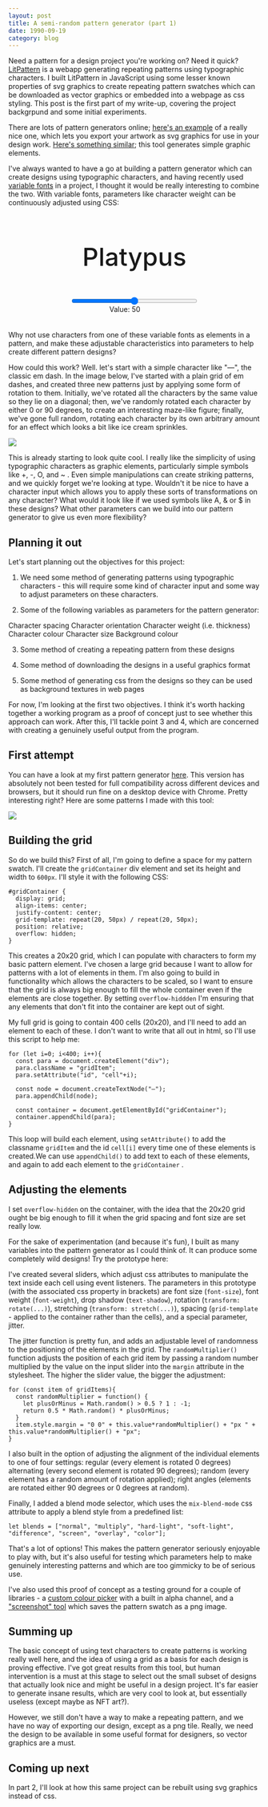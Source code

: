```yaml
---
layout: post
title: A semi-random pattern generator (part 1)
date: 1990-09-19
category: blog
---
```


Need a pattern for a design project you're working on? Need it quick? [LitPattern](/litpattern.litpattern) is a webapp generating repeating patterns using typographic characters. I built LitPattern in JavaScript using some lesser known properties of svg graphics to create repeating pattern swatches which can be downloaded as vector graphics or embedded into a webpage as css styling. This post is the first part of my write-up, covering the project backgrpund and some initial experiments.



There are lots of pattern generators online; [here's an example](https://doodad.dev/pattern-generator/) of a really nice one, which lets you export your artwork as svg graphics for use in your design work. [Here's something similar](https://haikei.app); this tool generates simple graphic elements.

I've always wanted to have a go at building a pattern generator which can create designs using typographic characters, and having recently used [variable fonts](https://web.dev/variable-fonts/) in a project, I thought it would be really interesting to combine the two. With variable fonts, parameters like character weight can be continuously adjusted using CSS:

<html>
  <style>
  @import url('https://fonts.googleapis.com/css2?family=Raleway:wght@100..900&display=swap');

    #container {
      font-family: 'Raleway';
      outline: 1px solid black;
    }

    #text1 {
      text-align: center;
      font-size: 50px;
      font-weight: 500;
      padding: 20px 0 0 0;
    }

    #weight1 {
      display: block;
      margin: auto;
      width: 50%;
    }

    #amount {
      display: block;
      margin: auto;
      width: 100px;
      padding: 0 0 20px 0;
    }

  </style>
<body>

  <div id="container">
    <p id="text1">Platypus</p>
    <input id="weight1" type="range" min="100" max="900" value="500" class="slider"  oninput="changeWeight1()">
    <p id="amount">Value: <span id="weightValue1">50</span></p>
  </div>

 </body>

 <script type="text/javascript">

   function changeWeight1 () {
     weightValue1.innerHTML = weight1.value;
     text1.style.fontWeight = weight1.value;
   };
 </script>

</html>

 Why not use characters from one of these variable fonts as elements in a pattern, and make these adjustable characteristics into parameters to help create different pattern designs?

How could this work? Well. let's start with a simple character like "—", the classic em dash. In the image below, I've started with a plain grid of em dashes, and created three new patterns just by applying some form of rotation to them. Initially, we've rotated all the characters by the same value so they lie on a diagonal; then, we've randomly rotated each character by either 0 or 90 degrees, to create an interesting maze-like figure; finally, we've gone full random, rotating each character by its own arbitrary amount for an effect which looks a bit like ice cream sprinkles.

<img class="blog-img" src="/blog/assets/dashpatterns.png">

This is already starting to look quite cool. I really like the simplicity of using typographic characters as graphic elements, particularly simple symbols like +, -, O, and ~ . Even simple manipulations can create striking patterns, and we quickly forget we're looking at type. Wouldn't it be nice to have a character input which allows you to apply these sorts of transformations on any character? What would it look like if we used symbols like A, & or $ in these designs? What other parameters can we build into our pattern generator to give us even more flexibility?

<h2>Planning it out</h2>

Let's start planning out the objectives for this project:

1.  We need some method of generating patterns using typographic characters - this will require some kind of character input and some way to adjust parameters on these characters.

2.  Some of the following variables as parameters for the pattern generator:

Character spacing
Character orientation
Character weight (i.e. thickness)
Character colour
Character size
Background colour

3.  Some method of creating a repeating pattern from these designs

4.  Some method of downloading the designs in a useful graphics format

5. Some method of generating css from the designs so they can be used as background textures in web pages

For now, I'm looking at the first two objectives. I think it's worth hacking together a working program as a proof of concept just to see whether this approach can work. After this, I'll tackle point 3 and 4, which are concerned with creating a genuinely useful output from the program.

<h2>First attempt</h2>

You can have a look at my first pattern generator [here](/projects/patternator2). This version has absolutely not been tested for full compatibility across different devices and browsers, but it should run fine on a desktop device with Chrome. Pretty interesting right? Here are some patterns I made with this tool:

<img class="blog-img" src="/blog/assets/05.jpg">

<h2>Building the grid</h2>

So do we build this? First of all, I'm going to define a space for my pattern swatch. I'll create the `gridContainer` div element and set its height and width to `600px`. I'll style it with the following CSS:

    #gridContainer {
      display: grid;
      align-items: center;
      justify-content: center;
      grid-template: repeat(20, 50px) / repeat(20, 50px);
      position: relative;
      overflow: hidden;
    }

This creates a 20x20 grid, which I can populate with characters to form my basic pattern element. I've chosen a large grid because I want to allow for patterns with a lot of elements in them. I'm also going to build in functionality which allows the characters to be scaled, so I want to ensure that the grid is always big enough to fill the whole container even if the elements are close together. By setting  `overflow-hiddden` I'm ensuring that any elements that don't fit into the container are kept out of sight.

My full grid is going to contain 400 cells (20x20), and I'll need to add an element to each of these. I don't want to write that all out in html, so I'll use this script to help me:

    for (let i=0; i<400; i++){
      const para = document.createElement("div");
      para.className = "gridItem";
      para.setAttribute("id", "cell"+i);

      const node = document.createTextNode("—");
      para.appendChild(node);

      const container = document.getElementById("gridContainer");
      container.appendChild(para);   
    }

This loop will build each element, using `setAttribute()` to add the classname `gridItem` and the id `cell[i]` every time one of these elements is created.We can use `appendChild()` to add text to each of these elements, and again to add each element to the `gridContainer` .

<h2>Adjusting the elements</h2>

I set `overflow-hidden` on the container, with the idea that the 20x20 grid ought be big enough to fill it when the grid spacing and font size are set really low.

For the sake of experimentation (and because it's fun), I built as many variables into the pattern generator as I could think of. It can produce some completely wild designs! Try the prototype here:

I've created several sliders, which adjust css attributes to manipulate the text inside each cell using event listeners. The parameters in this prototype (with the associated css property in brackets) are font size (`font-size`), font weight (`font-weight`), drop shadow (`text-shadow`), rotation (`transform: rotate(...)`), stretching (`transform: stretch(...)`), spacing (`grid-template` - applied to the container rather than the cells), and a special parameter, jitter.

The jitter function is pretty fun, and adds an adjustable level of randomness to the positioning of the elements in the grid. The `randomMultiplier()` function adjusts the position of each grid item by passing a random number multiplied by the value on the input slider into the `margin` attribute in the stylesheet. The higher the slider value, the bigger the adjustment:

    for (const item of gridItems){
      const randomMultiplier = function() {
        let plusOrMinus = Math.random() > 0.5 ? 1 : -1;
        return 0.5 * Math.random() * plusOrMinus;
      }
      item.style.margin = "0 0" + this.value*randomMultiplier() + "px " + this.value*randomMultiplier() + "px";
    }

I also built in the option of adjusting the alignment of the individual elements to one of four settings: regular (every element is rotated 0 degrees) alternating (every second element is rotated 90 degrees); random (every element has a random amount of rotation applied); right angles (elements are rotated either 90 degrees or 0 degrees at random).

Finally, I added a blend mode selector, which uses the `mix-blend-mode` css attribute to apply a blend style from a predefined list:

    let blends = ["normal", "multiply", "hard-light", "soft-light", "difference", "screen", "overlay", "color"];

That's a lot of options! This makes the pattern generator seriously enjoyable to play with, but it's also useful for testing which parameters help to make genuinely interesting patterns and which are too gimmicky to be of serious use.

I've also used this proof of concept as a testing ground for a couple of libraries - a [custom colour picker](https://vanilla-picker.js.org) with a built in alpha channel, and a ["screenshot" tool](https://html2canvas.hertzen.com) which saves the pattern swatch as a png image.

<h2>Summing up</h2>

The basic concept of using text characters to create patterns is working really well here, and the idea of using a grid as a basis for each design is proving effective. I've got great results from this tool, but human intervention is a must at this stage to select out the small subset of designs that actually look nice and might be useful in a design project. It's far easier to generate insane results, which are very cool to look at, but essentially useless (except maybe as NFT art?).


However, we still don't have a way to make a repeating pattern, and we have no way of exporting our design, except as a png tile. Really, we need the design to be available in some useful format for designers, so vector graphics are a must.

<h2>Coming up next</h2>

In part 2, I'll look at how this same project can be rebuilt using svg graphics instead of css.
